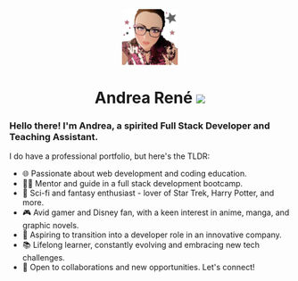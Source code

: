 <div 
id="header" 
align="center">
    <img src="./src/assets/avatarthumb.png" width="100"/>
    <h1>Andrea Ren&eacute;
    <a href="https://www.linkedin.com/in/andreapresto/"><img src="https://cdn.jsdelivr.net/gh/devicons/devicon/icons/linkedin/linkedin-original.svg" width="20" /></a></h1>
</div>

### Hello there! I'm Andrea, a spirited Full Stack Developer and Teaching Assistant.

I do have a professional portfolio, but here's the TLDR:

- 🌐 Passionate about web development and coding education.
- 👩‍🏫 Mentor and guide in a full stack development bootcamp.
- 🖖 Sci-fi and fantasy enthusiast - lover of Star Trek, Harry Potter, and more.
- 🎮 Avid gamer and Disney fan, with a keen interest in anime, manga, and graphic novels.
- 🌟 Aspiring to transition into a developer role in an innovative company.
- 📚 Lifelong learner, constantly evolving and embracing new tech challenges.
- 💼 Open to collaborations and new opportunities. Let's connect!